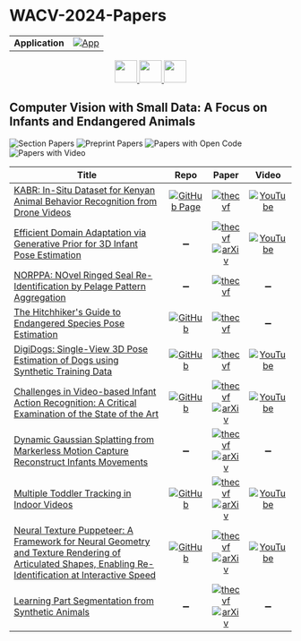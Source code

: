 # WACV-2024-Papers

<table>
    <tr>
        <td><strong>Application</strong></td>
        <td>
            <a href="https://huggingface.co/spaces/DmitryRyumin/NewEraAI-Papers" style="float:left;">
                <img src="https://img.shields.io/badge/🤗-NewEraAI--Papers-FFD21F.svg" alt="App" />
            </a>
        </td>
    </tr>
</table>

<div align="center">
    <a href="https://github.com/DmitryRyumin/WACV-2024-Papers/blob/main/sections/tutorials.md">
        <img src="https://cdn.jsdelivr.net/gh/DmitryRyumin/NewEraAI-Papers@main/images/left.svg" width="40" alt="" />
    </a>
    <a href="https://github.com/DmitryRyumin/WACV-2024-Papers/">
        <img src="https://cdn.jsdelivr.net/gh/DmitryRyumin/NewEraAI-Papers@main/images/home.svg" width="40" alt="" />
    </a>
    <a href="https://github.com/DmitryRyumin/WACV-2024-Papers/blob/main/sections/w_rw_s.md">
        <img src="https://cdn.jsdelivr.net/gh/DmitryRyumin/NewEraAI-Papers@main/images/right.svg" width="40" alt="" />
    </a>
</div>

## Computer Vision with Small Data: A Focus on Infants and Endangered Animals

![Section Papers](https://img.shields.io/badge/Section%20Papers-soon-42BA16) ![Preprint Papers](https://img.shields.io/badge/Preprint%20Papers-soon-b31b1b) ![Papers with Open Code](https://img.shields.io/badge/Papers%20with%20Open%20Code-soon-1D7FBF) ![Papers with Video](https://img.shields.io/badge/Papers%20with%20Video-soon-FF0000)

| **Title** | **Repo** | **Paper** | **Video** |
|-----------|:--------:|:---------:|:---------:|
| [KABR: In-Situ Dataset for Kenyan Animal Behavior Recognition from Drone Videos](https://openaccess.thecvf.com/content/WACV2024W/CV4Smalls/html/Kholiavchenko_KABR_In-Situ_Dataset_for_Kenyan_Animal_Behavior_Recognition_From_Drone_WACVW_2024_paper.html) | [![GitHub Page](https://img.shields.io/badge/GitHub-Page-159957.svg)](https://dirtmaxim.github.io/kabr/) | [![thecvf](https://img.shields.io/badge/pdf-thecvf-7395C5.svg)](https://openaccess.thecvf.com/content/WACV2024W/CV4Smalls/papers/Kholiavchenko_KABR_In-Situ_Dataset_for_Kenyan_Animal_Behavior_Recognition_From_Drone_WACVW_2024_paper.pdf) | [![YouTube](https://img.shields.io/badge/YouTube-%23FF0000.svg?style=for-the-badge&logo=YouTube&logoColor=white)](https://www.youtube.com/watch?v=_whg7JULVb8) |
| [Efficient Domain Adaptation via Generative Prior for 3D Infant Pose Estimation](https://openaccess.thecvf.com/content/WACV2024W/CV4Smalls/html/Zhou_Efficient_Domain_Adaptation_via_Generative_Prior_for_3D_Infant_Pose_WACVW_2024_paper.html) | :heavy_minus_sign: | [![thecvf](https://img.shields.io/badge/pdf-thecvf-7395C5.svg)](https://openaccess.thecvf.com/content/WACV2024W/CV4Smalls/papers/Zhou_Efficient_Domain_Adaptation_via_Generative_Prior_for_3D_Infant_Pose_WACVW_2024_paper.pdf) <br /> [![arXiv](https://img.shields.io/badge/arXiv-2311.12043-b31b1b.svg)](http://arxiv.org/abs/2311.12043) | [![YouTube](https://img.shields.io/badge/YouTube-%23FF0000.svg?style=for-the-badge&logo=YouTube&logoColor=white)](https://www.youtube.com/watch?v=MD-MSLF8nmA) |
| [NORPPA: NOvel Ringed Seal Re-Identification by Pelage Pattern Aggregation](https://openaccess.thecvf.com/content/WACV2024W/CV4Smalls/html/Nepovinnykh_NORPPA_NOvel_Ringed_Seal_Re-Identification_by_Pelage_Pattern_Aggregation_WACVW_2024_paper.html) | :heavy_minus_sign: | [![thecvf](https://img.shields.io/badge/pdf-thecvf-7395C5.svg)](https://openaccess.thecvf.com/content/WACV2024W/CV4Smalls/papers/Nepovinnykh_NORPPA_NOvel_Ringed_Seal_Re-Identification_by_Pelage_Pattern_Aggregation_WACVW_2024_paper.pdf) | :heavy_minus_sign: |
| [The Hitchhiker's Guide to Endangered Species Pose Estimation](https://openaccess.thecvf.com/content/WACV2024W/CV4Smalls/html/Straka_The_Hitchhikers_Guide_to_Endangered_Species_Pose_Estimation_WACVW_2024_paper.html) | [![GitHub](https://img.shields.io/github/stars/strakaj/Synthetic-animal-pose-generation?style=flat)](https://github.com/strakaj/Synthetic-animal-pose-generation) | [![thecvf](https://img.shields.io/badge/pdf-thecvf-7395C5.svg)](https://openaccess.thecvf.com/content/WACV2024W/CV4Smalls/papers/Straka_The_Hitchhikers_Guide_to_Endangered_Species_Pose_Estimation_WACVW_2024_paper.pdf) | :heavy_minus_sign: |
| [DigiDogs: Single-View 3D Pose Estimation of Dogs using Synthetic Training Data](https://openaccess.thecvf.com/content/WACV2024W/CV4Smalls/html/Shooter_DigiDogs_Single-View_3D_Pose_Estimation_of_Dogs_Using_Synthetic_Training_WACVW_2024_paper.html) | [![GitHub](https://img.shields.io/github/stars/mshooter/DigiDogs_release?style=flat)](https://github.com/mshooter/DigiDogs_release) | [![thecvf](https://img.shields.io/badge/pdf-thecvf-7395C5.svg)](https://openaccess.thecvf.com/content/WACV2024W/CV4Smalls/papers/Shooter_DigiDogs_Single-View_3D_Pose_Estimation_of_Dogs_Using_Synthetic_Training_WACVW_2024_paper.pdf) | [![YouTube](https://img.shields.io/badge/YouTube-%23FF0000.svg?style=for-the-badge&logo=YouTube&logoColor=white)](https://www.youtube.com/watch?v=9AVtmJYLD5I) |
| [Challenges in Video-based Infant Action Recognition: A Critical Examination of the State of the Art](https://openaccess.thecvf.com/content/WACV2024W/CV4Smalls/html/Hatamimajoumerd_Challenges_in_Video-Based_Infant_Action_Recognition_A_Critical_Examination_of_WACVW_2024_paper.html) | [![GitHub](https://img.shields.io/github/stars/ostadabbas/Video-Based-Infant-Action-Recognition?style=flat)](https://github.com/ostadabbas/Video-Based-Infant-Action-Recognition) | [![thecvf](https://img.shields.io/badge/pdf-thecvf-7395C5.svg)](https://openaccess.thecvf.com/content/WACV2024W/CV4Smalls/papers/Hatamimajoumerd_Challenges_in_Video-Based_Infant_Action_Recognition_A_Critical_Examination_of_WACVW_2024_paper.pdf) <br /> [![arXiv](https://img.shields.io/badge/arXiv-2311.12300-b31b1b.svg)](http://arxiv.org/abs/2311.12300) | [![YouTube](https://img.shields.io/badge/YouTube-%23FF0000.svg?style=for-the-badge&logo=YouTube&logoColor=white)](https://www.youtube.com/watch?v=0IS65nNyBKM) |
| [Dynamic Gaussian Splatting from Markerless Motion Capture Reconstruct Infants Movements](https://openaccess.thecvf.com/content/WACV2024W/CV4Smalls/html/Cotton_Dynamic_Gaussian_Splatting_From_Markerless_Motion_Capture_Reconstruct_Infants_Movements_WACVW_2024_paper.html) | :heavy_minus_sign: | [![thecvf](https://img.shields.io/badge/pdf-thecvf-7395C5.svg)](https://openaccess.thecvf.com/content/WACV2024W/CV4Smalls/papers/Cotton_Dynamic_Gaussian_Splatting_From_Markerless_Motion_Capture_Reconstruct_Infants_Movements_WACVW_2024_paper.pdf) <br /> [![arXiv](https://img.shields.io/badge/arXiv-2310.19441-b31b1b.svg)](http://arxiv.org/abs/2310.19441) | :heavy_minus_sign: |
| [Multiple Toddler Tracking in Indoor Videos](https://openaccess.thecvf.com/content/WACV2024W/CV4Smalls/html/Amraee_Multiple_Toddler_Tracking_in_Indoor_Videos_WACVW_2024_paper.html) | [![GitHub](https://img.shields.io/github/stars/ostadabbas/Multiple-Toddler-Tracking?style=flat)](https://github.com/ostadabbas/Multiple-Toddler-Tracking) | [![thecvf](https://img.shields.io/badge/pdf-thecvf-7395C5.svg)](https://openaccess.thecvf.com/content/WACV2024W/CV4Smalls/papers/Amraee_Multiple_Toddler_Tracking_in_Indoor_Videos_WACVW_2024_paper.pdf) <br /> [![arXiv](https://img.shields.io/badge/arXiv-2311.17656-b31b1b.svg)](http://arxiv.org/abs/2311.17656) | [![YouTube](https://img.shields.io/badge/YouTube-%23FF0000.svg?style=for-the-badge&logo=YouTube&logoColor=white)](https://www.youtube.com/watch?v=YIIMdSxPCIE) |
| [Neural Texture Puppeteer: A Framework for Neural Geometry and Texture Rendering of Articulated Shapes, Enabling Re-Identification at Interactive Speed](https://openaccess.thecvf.com/content/WACV2024W/CV4Smalls/html/Waldmann_Neural_Texture_Puppeteer_A_Framework_for_Neural_Geometry_and_Texture_WACVW_2024_paper.html) | [![GitHub](https://img.shields.io/github/stars/urs-waldmann/NeTePu?style=flat)](https://github.com/urs-waldmann/NeTePu) | [![thecvf](https://img.shields.io/badge/pdf-thecvf-7395C5.svg)](https://openaccess.thecvf.com/content/WACV2024W/CV4Smalls/papers/Waldmann_Neural_Texture_Puppeteer_A_Framework_for_Neural_Geometry_and_Texture_WACVW_2024_paper.pdf) <br /> [![arXiv](https://img.shields.io/badge/arXiv-2311.17109-b31b1b.svg)](http://arxiv.org/abs/2311.17109) | [![YouTube](https://img.shields.io/badge/YouTube-%23FF0000.svg?style=for-the-badge&logo=YouTube&logoColor=white)](https://www.youtube.com/watch?v=9LDovve-848) |
| [Learning Part Segmentation from Synthetic Animals](https://openaccess.thecvf.com/content/WACV2024W/CV4Smalls/html/Peng_Learning_Part_Segmentation_From_Synthetic_Animals_WACVW_2024_paper.html) | :heavy_minus_sign: | [![thecvf](https://img.shields.io/badge/pdf-thecvf-7395C5.svg)](https://openaccess.thecvf.com/content/WACV2024W/CV4Smalls/papers/Peng_Learning_Part_Segmentation_From_Synthetic_Animals_WACVW_2024_paper.pdf) <br /> [![arXiv](https://img.shields.io/badge/arXiv-2311.18661-b31b1b.svg)](http://arxiv.org/abs/2311.18661) | :heavy_minus_sign: |
